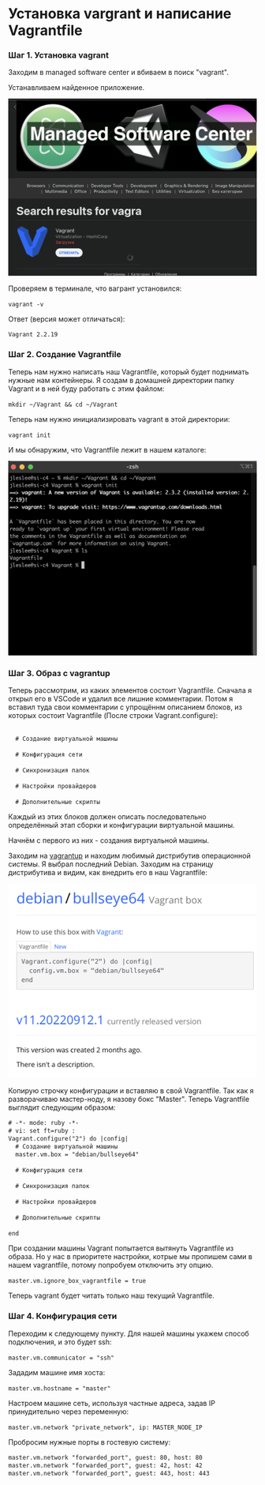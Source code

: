 # Установка vargrant и написание Vagrantfile

### Шаг 1. Установка vagrant

Заходим в managed software center и вбиваем в поиск "vagrant".

Устанавливаем найденное приложение.

![vagrant](media/vagrant/step_00.png)

Проверяем в терминале, что вагрант установился:

``vagrant -v``

Ответ (версия может отличаться):

```
Vagrant 2.2.19
```

### Шаг 2. Создание Vagrantfile

Теперь нам нужно написать наш Vagrantfile, который будет поднимать нужные нам контейнеры. Я создам в домашней директории папку Vagrant и в ней буду работать с этим файлом:

``mkdir ~/Vagrant && cd ~/Vagrant``

Теперь нам нужно инициализировать vagrant в этой директории:

``vagrant init``

И мы обнаружим, что Vagrantfile лежит в нашем каталоге:

![vagrant](media/vagrant/step_01.png)

### Шаг 3. Образ с vagrantup

Теперь рассмотрим, из каких элементов состоит Vagrantfile. Сначала я открыл его в VSCode и удалил все лишние комментарии. Потом я вставил туда свои комментарии с упрощённм описанием блоков, из которых состоит Vagrantfile (После строки Vagrant.configure):

```

  # Создание виртуальной машины

  # Конфигурация сети

  # Синхронизация папок

  # Настройки провайдеров

  # Дополнительные скрипты

```

Каждый из этих блоков должен описать последовательно определённый этап сборки и конфигурации виртуальной машины.

Начнём с первого из них - создания виртуальной машины.

Заходим на [vagrantup](https://app.vagrantup.com/boxes/ "vagrantup") и находим любимый дистрибутив операционной системы. Я выбрал последний Debian. Заходим на страницу дистрибутива и видим, как внедрить его в наш Vagrantfile:

![vagrant](media/vagrant/step_02.png)

Копирую строчку конфигурации и вставляю в свой Vagrantfile. Так как я разворачиваю мастер-ноду, я назову бокс "Master". Теперь Vagrantfile выглядит следующим образом:

```
# -*- mode: ruby -*-
# vi: set ft=ruby :
Vagrant.configure("2") do |config|
  # Создание виртуальной машины
  master.vm.box = "debian/bullseye64"
  
  # Конфигурация сети
  
  # Синхронизация папок
  
  # Настройки провайдеров

  # Дополнительные скрипты

end

```

При создании машины Vagrant попытается вытянуть Vagrantfile из образа. Но у нас в приоритете настройки, котрые мы пропишем сами в нашем vagrantfile, потому попробуем отключить эту опцию.

``master.vm.ignore_box_vagrantfile = true``

Теперь vagrant будет читать только наш текущий Vagrantfile.



### Шаг 4. Конфигурация сети

Переходим к следующему пункту. Для нашей машины укажем способ подключения, и это будет ssh:

``master.vm.communicator = "ssh"``

Зададим машине имя хоста:

``master.vm.hostname = "master"``

Настроем машине сеть, используя частные адреса, задав IP принудительно через переменную:

``master.vm.network "private_network", ip: MASTER_NODE_IP``

Пробросим нужные порты в гостевую систему:

```
master.vm.network "forwarded_port", guest: 80, host: 80
master.vm.network "forwarded_port", guest: 42, host: 42
master.vm.network "forwarded_port", guest: 443, host: 443
```

